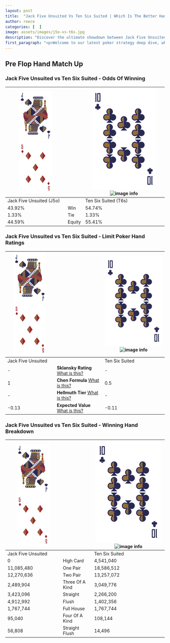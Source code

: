```yaml
---
layout: post
title:  "Jack Five Unsuited Vs Ten Six Suited | Which Is The Better Hand In Poker? A Complete Guide"
author: reece
categories: [  ]
image: assets/images/j5o-vs-t6s.jpg
description: "Discover the ultimate showdown between Jack Five Unsuited and Ten Six Suited in poker! Uncover the odds, strategies, and scenarios where one hand triumphs over the other. Get ready to up your poker game with this thrilling analysis."
first_paragraph: "<p>Welcome to our latest poker strategy deep dive, where we're pitting two distinct hands against each other in a high-stakes showdown: Jack Five Unsuited vs Ten Six Suited.</p><p>In the dynamic world of poker, every decision counts, and knowing which hand holds the upper hand is key to your success at the table.</p><p>In this article, we'll dissect these two hands, explore the scenarios where one dominates the other, and equip you with the knowledge to make strategic choices that can tip the odds in your favor.</p><p>Get ready to unravel the intriguing dynamics of these poker hands and elevate your game to new heights.</p>"
---
```




[comment]: # (sp0)

## Pre Flop Hand Match Up

<div class="table hand-ratings" markdown="1"> 



### Jack Five Unsuited vs Ten Six Suited - Odds Of Winning


    
| ![image info](assets/images/hand1/J.png) ![image info](assets/images/hand1/5o.png) |  | ![image info](assets/images/hand2/T.png) ![image info](assets/images/hand2/6s.png) |
| -------- | -------- | -------- |
| Jack Five Unsuited (J5o) |  | Ten Six Suited (T6s) |
| 43.92% | Win | 54.74% |
| 1.33% | Tie | 1.33% |
| 44.59% | Equity | 55.41% |




[comment]: # (sp1)



### Jack Five Unsuited vs Ten Six Suited - Limit Poker Hand Ratings


    
| ![image info](assets/images/hand1/J.png) ![image info](assets/images/hand1/5o.png) |  | ![image info](assets/images/hand2/T.png) ![image info](assets/images/hand2/6s.png) |
| -------- | -------- | -------- |
| Jack Five Unsuited |  | Ten Six Suited |
| - | **Sklansky Rating** [What is this?](/sklansky-rating-explained) | - |
| 1 | **Chen Formula** [What is this?](/chen-formula-explained) | 0.5 |
| - | **Hellmuth Tier** [What is this?](/Hellmuth-tier-explained) | - |
| -0.13 | **Expected Value** [What is this?](/expected-value-explained) | -0.11 |




[comment]: # (sp2)



### Jack Five Unsuited vs Ten Six Suited - Winning Hand Breakdown


    
| ![image info](assets/images/hand1/J.png) ![image info](assets/images/hand1/5o.png) |  | ![image info](assets/images/hand2/T.png) ![image info](assets/images/hand2/6s.png) |
| -------- | -------- | -------- |
| Jack Five Unsuited |  | Ten Six Suited |
| 0 | High Card | 4,541,040 |
| 11,085,480 | One Pair | 18,586,512 |
| 12,270,636 | Two Pair | 13,257,072 |
| 2,489,904 | Three Of A Kind | 3,049,776 |
| 3,423,096 | Straight | 2,266,200 |
| 4,912,992 | Flush | 1,402,356 |
| 1,767,744 | Full House | 1,767,744 |
| 95,040 | Four Of A Kind | 108,144 |
| 56,808 | Straight Flush | 14,496 |




[comment]: # (sp3)



</div>

[comment]: # (sp4)



[comment]: # (sp5)

